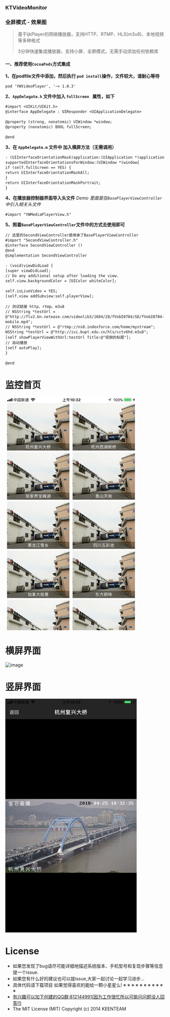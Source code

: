 
### KTVideoMonitor

### 全屏模式 - 效果图

> 基于ijkPlayer的网络播放器，支持HTTP、RTMP、HLS(m3u8)、本地视频等多种格式
>
> 3分钟快速集成播放器，支持小屏、全屏模式，无需手动添加任何依赖库

#### 一、推荐使用`CocoaPods`方式集成
**1、在podfile文件中添加，然后执行 `pod install`操作，文件较大，请耐心等待**

```
pod 'YWVideoPlayer', '~> 1.0.3'
```

**2、`AppDelegate.h` 文件中加入 `fullScreen ` 属性，如下**

```
#import <UIKit/UIKit.h>
@interface AppDelegate : UIResponder <UIApplicationDelegate>

@property (strong, nonatomic) UIWindow *window;
@property (nonatomic) BOOL fullScreen;

@end
```

**3、在 `AppDelegate.m` 文件中 加入横屏方法（无需调用）**

```
- (UIInterfaceOrientationMask)application:(UIApplication *)application supportedInterfaceOrientationsForWindow:(UIWindow *)window{
if (self.fullScreen == YES) {
return UIInterfaceOrientationMaskAll;
}
return UIInterfaceOrientationMaskPortrait;
}
```

**4、在播放器控制器界面导入头文件**
*Demo 里面是在`BasePlayerViewController`中引入相关头文件*

```
#import "YWMediaPlayerView.h"
```

**5、照着`BasePlayerViewController`文件中的方式去使用即可**

```
// 这里的SecondViewController是继承了BasePlayerViewController
#import "SecondViewController.h"
@interface SecondViewController ()
@end
@implementation SecondViewController

- (void)viewDidLoad {
[super viewDidLoad];
// Do any additional setup after loading the view.
self.view.backgroundColor = [UIColor whiteColor];

self.isLiveVideo = YES;
[self.view addSubview:self.playerView];

// 测试链接 http、rtmp、m3u8
// NSString *testUrl = @"http://flv2.bn.netease.com/videolib3/1604/28/fVobI0704/SD/fVobI0704-mobile.mp4";
// NSString *testUrl = @"rtmp://ns8.indexforce.com/home/mystream";
NSString *testUrl = @"http://ivi.bupt.edu.cn/hls/cctv6hd.m3u8";
[self showPlayerViewWithUrl:testUrl Title:@"视频的标题"];
// 自动播放
[self autoPlay];
}

@end
```

# 监控首页


![image](https://github.com/KeenTeam1990/KTVideoMonitor/blob/master/introductionimages/IMG_0398.PNG)



# 横屏界面


![image](https://github.com/KeenTeam1990/KTVideoMonitor/blob/master/introductionimages/IMG_0399.PNG)




# 竖屏界面


![image](https://github.com/KeenTeam1990/KTVideoMonitor/blob/master/introductionimages/IMG_0397.PNG)




# License

- 如果您发现了bug请尽可能详细地描述系统版本、手机型号和复现步骤等信息 提一个issue.
- 如果您有什么好的建议也可以提issue,大家一起讨论一起学习进步...
- 具体代码请下载项目  如果觉得喜欢的能给一颗小星星么! ※ ※ ※ ※ ※ ※ ※ ※ ※ ※ ※
- [有兴趣可以加下创建的QQ群:812144991(因为工作很忙所以可能问问题没人回答!!)](//shang.qq.com/wpa/qunwpa?idkey=ebd8d6809c83b4d6b4a18b688621cb73ded0cce092b4d1f734e071a58dd37c26) <a target="_blank" href="http://wpa.qq.com/msgrd?v=3&uin=294005139&site=qq&menu=yes"></a>
- The MIT License (MIT)                  Copyright (c) 2014 KEENTEAM
